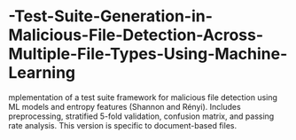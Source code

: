 # -Test-Suite-Generation-in-Malicious-File-Detection-Across-Multiple-File-Types-Using-Machine-Learning
 mplementation of a test suite framework for malicious file detection using ML models and entropy features (Shannon and Rényi). Includes preprocessing, stratified 5-fold validation, confusion matrix, and passing rate analysis. This version is specific to document-based files.
